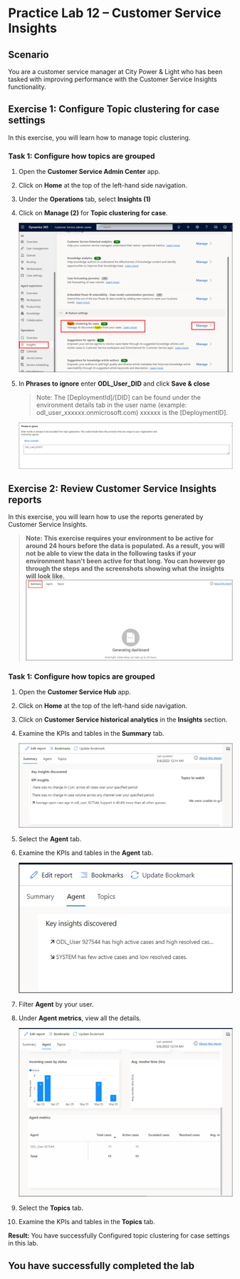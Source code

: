 # Practice Lab 12 – Customer Service Insights

## Scenario

You are a customer service manager at City Power & Light who has been tasked with improving performance with the Customer Service Insights functionality.

## Exercise 1: Configure Topic clustering for case settings

In this exercise, you will learn how to manage topic clustering.

### Task 1: Configure how topics are grouped

1. Open the **Customer Service Admin Center** app.

2. Click on **Home** at the top of the left-hand side navigation.

3. Under the **Operations** tab, select **Insights (1)**

4. Click on **Manage (2)** for **Topic clustering for case**.

    ![](../images/collaboration-27.png)

6. In **Phrases to ignore** enter **ODL_User_DID** and click **Save & close**

    >Note: The [DeploymentId]/[DID] can be found under the environment details tab in the user name (example: odl_user_xxxxxx.onmicrosoft.com) xxxxxx is the [DeploymentID].

    ![](../images/ignore.png)

## Exercise 2: Review Customer Service Insights reports

In this exercise, you will learn how to use the reports generated by Customer Service Insights.

>**Note: This exercise requires your environment to be active for around 24 hours before the data is populated. As a result, you will not be able to view the data in the following tasks if your environment hasn't been active for that long. You can however go through the steps and the screenshots showing what the insights will look like.**
![](../images/setup.png)

### Task 1: Configure how topics are grouped

1. Open the **Customer Service Hub** app.

2. Click on **Home** at the top of the left-hand side navigation.

3. Click on **Customer Service historical analytics** in the **Insights** section.

5. Examine the KPIs and tables in the **Summary** tab.

   ![](../images/collaboration-29.png)
   

6. Select the **Agent** tab.

7. Examine the KPIs and tables in the **Agent** tab.

   ![](../images/collaboration-30.png)

8. Filter **Agent** by your user.

9. Under **Agent metrics**, view all the details.

   ![](../images/collaboration-31.png)

10. Select the **Topics** tab.

11. Examine the KPIs and tables in the **Topics** tab.

**Result:** You have successfully Configured topic clustering for case settings in this lab.

## **You have successfully completed the lab**
